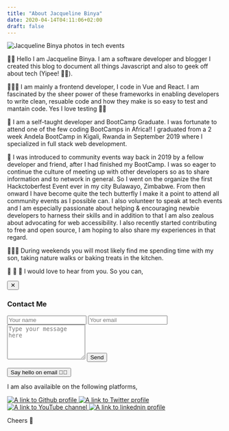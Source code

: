 ```yaml
---
title: "About Jacqueline Binya"
date: 2020-04-14T04:11:06+02:00
draft: false
---
```


<img src="/images/profile_slider.gif" alt="Jacqueline Binya photos in tech events">

🙋🏽 Hello I am Jacqueline Binya. I am a software developer and blogger 
I created this blog to document all things Javascript and also to geek off about tech (Yipee! 💃🏽).

👩🏾‍💻 I am mainly a frontend developer, I code in Vue and React. I am fascinated by the sheer power of these frameworks in enabling developers to write clean, resuable code and how they make is so easy to test and mantain code. Yes I love testing 💪🏾

🦄 I am a self-taught developer and BootCamp Graduate. I was fortunate to attend one of the few coding BootCamps in Africa!! I graduated from a 2 week Andela BootCamp in Kigali, Rwanda in September 2019 where I specialized in full stack web development.

🦋 I was introduced to community events way back in 2019 by a fellow developer and friend, after I had finished my BootCamp. I was so eager to continue the culture of meeting up with other developers so as to share information and to network in general. So I went on the organize the first Hackctoberfest Event ever in my city Bulawayo, Zimbabwe. From then onward I have become quite the tech butterfly I make it a point to attend all community events as I possible can. I also volunteer to speak at tech events and I am especially passionate about helping & encouraging newbie developers to harness their skills and in addition to that I am also zealous about advocating for web accessibility. 
I also recently started contributing to free and open source, I am hoping to also share my experiences in that regard.

🧘🏾‍♀️ During weekends you will most likely find me spending time with my son, taking nature walks or baking treats in the kitchen.

🧡 💛 💚 I would love to hear from you. So you can,

<div class="form-container">
        <form action="https://formspree.io/jacquelinebinya@gmail.com" accept-charset="utf-8" method="POST"class="contact-form">
                <button class="close-btn">&#x2715;</button>
                <h3>Contact Me</h3>
                <input type="hidden" name="_subject" value="Jackies's Contact Form">
                <input type="text" name="name" placeholder="Your name" aria-label="Name field" required>
                <input type="email" name="_replyto" placeholder="Your email" aria-label="Email field" required>
                <textarea placeholder="Type your message here" rows="5" name="message"  aria-label="Message field" required></textarea>
                <button type="submit" class="submit-btn">Send</button>
        </form>
</div>


<button class="contact-btn">Say hello on email 🙋🏾</button>


I am also availaible on the following platforms,

<div  class="socials">
    <a href="https://github.com/JackieBinya" target="_blank" class="social-link">
            <img src="/images/github.png" alt="A link to Github profile" class="socials-logo">
    </a>
    <a href="https://twitter.com/jacquelinebinya" target="_blank" class="social-link">
            <img src="/images/twitter_logo.png" alt="A link to Twitter profile" class="socials-logo">
    </a>
    <a href="https://www.youtube.com/channel/UCrcJ2jOZpiw77fTk9DratBw target="_blank" class="social-link">
            <img src="/images/youtube_logo.png" alt="A link to YouTube channel" class="socials-logo">
    </a>
    <a href="www.linkedin.com/in/jacqueline-binya" target="_blank" class="social-link">
            <img src="/images/linkedin.png" alt="A link to linkednin profile" class="socials-logo">
    </a>    
</div>

Cheers 🌻

<script>
        const formElement = document.querySelector('.contact-form')

        document.querySelector('.close-btn').addEventListener('click', (e) => {
                formElement.style.display = 'none'
        })

        document.querySelector('.contact-btn').addEventListener('click', (e) => {
                formElement.style.display = 'block'

        })
</script>